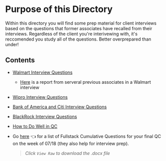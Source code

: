 # Purpose of this Directory
Within this directory you will find some prep material for client interviews based on the questions that former associates have recalled from their interviews.  Regardless of the client you're interivewing with, it's reccomended you study all of the questions.  Better overprepared than under!

## Contents
- [Walmart Interview Questions](https://github.com/220531-Enterprise/demos/blob/main/interviews/walmart.md)
  - [Here](https://docs.google.com/spreadsheets/d/1PVKgjH_LgKxR5LaUCgGqbdwwWAUQtVqUjNMQa9TKyCc/edit?usp=sharing) is a report from serveral previous associates in a Walmart interview
  
- [Wipro Interview Questions](https://github.com/220531-Enterprise/demos/blob/main/interviews/wipro.md)

- [Bank of America and Citi Interview Questions](https://github.com/220531-Enterprise/demos/blob/main/interviews/bofa-and-citi.md)

- [BlackRock Interview Questions](https://github.com/220531-Enterprise/demos/blob/main/interviews/blackrock.md)

- [How to Do Well in QC](https://github.com/220531-Enterprise/demos/blob/main/interviews/how-to-do-well-in-qc.md)

- Go [here](https://github.com/220531-Enterprise/demos/blob/main/interviews/Cumulative_Review_Questions.docx) 👈 for a list of Fullstack Cumulative Questions for your final QC on the week of 07/18 (they also help for interview prep).
  > *Click `View Raw` to download the .docx file*

